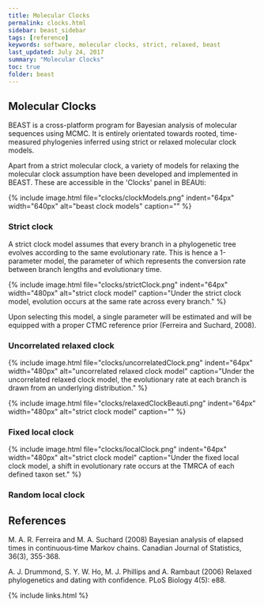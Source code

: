 ```yaml
---
title: Molecular Clocks
permalink: clocks.html
sidebar: beast_sidebar
tags: [reference]
keywords: software, molecular clocks, strict, relaxed, beast
last_updated: July 24, 2017
summary: "Molecular Clocks"
toc: true
folder: beast
---
```


## Molecular Clocks

BEAST is a cross-platform program for Bayesian analysis of molecular sequences using MCMC. 
It is entirely orientated towards rooted, time-measured phylogenies inferred using strict or relaxed molecular clock models. 

Apart from a strict molecular clock, a variety of models for relaxing the molecular clock assumption have been developed and implemented in BEAST.
These are accessible in the 'Clocks' panel in BEAUti:

{% include image.html file="clocks/clockModels.png" indent="64px" width="640px" alt="beast clock models" caption="" %}

### Strict clock

A strict clock model assumes that every branch in a phylogenetic tree evolves according to the same evolutionary rate.
This is hence a 1-parameter model, the parameter of which represents the conversion rate between branch lengths and evolutionary time.

{% include image.html file="clocks/strictClock.png" indent="64px" width="480px" alt="strict clock model" caption="Under the strict clock model, evolution occurs at the same rate across every branch." %}

Upon selecting this model, a single parameter will be estimated and will be equipped with a proper CTMC reference prior (Ferreira and Suchard, 2008).

### Uncorrelated relaxed clock



{% include image.html file="clocks/uncorrelatedClock.png" indent="64px" width="480px" alt="uncorrelated relaxed clock model" caption="Under the uncorrelated relaxed clock model, the evolutionary rate at each branch is drawn from an underlying distribution." %}

{% include image.html file="clocks/relaxedClockBeauti.png" indent="64px" width="480px" alt="strict clock model" caption="" %}



### Fixed local clock

{% include image.html file="clocks/localClock.png" indent="64px" width="480px" alt="strict clock model" caption="Under the fixed local clock model, a shift in evolutionary rate occurs at the TMRCA of each defined taxon set." %}


### Random local clock





## References

M. A. R. Ferreira and M. A. Suchard (2008) Bayesian analysis of elapsed times in continuous‐time Markov chains. Canadian Journal of Statistics, 36(3), 355-368.

A. J. Drummond, S. Y. W. Ho, M. J. Phillips and A. Rambaut (2006) Relaxed phylogenetics and dating with confidence. PLoS Biology 4(5): e88.

{% include links.html %}